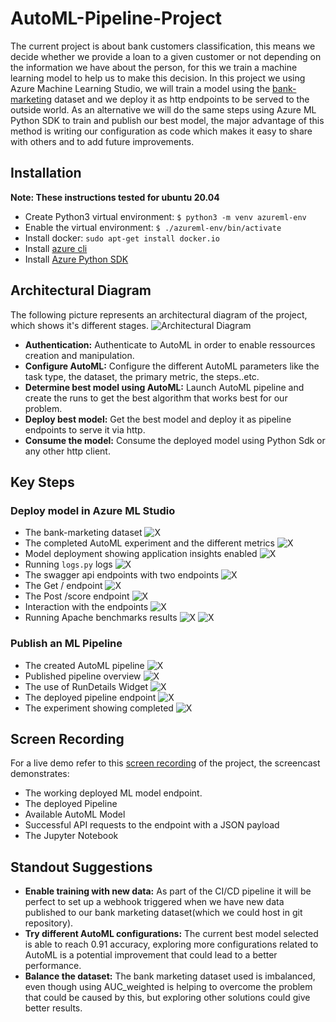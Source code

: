# AutoML-Pipeline-Project
The current project is about bank customers classification, this means we decide whether we provide a loan to a given customer or not depending on the information we have about the person, for this we train a machine learning model to help us to make this decision.
In this project we using Azure Machine Learning Studio, we will train a model using the [bank-marketing](https://automlsamplenotebookdata.blob.core.windows.net/automl-sample-notebook-data/bankmarketing_train.csv) dataset and we deploy it as http endpoints to be served to the outside world. As an alternative we will do the same steps using Azure ML Python SDK to train and publish our best model, the major advantage of this method is writing our configuration as code which makes it easy to share with others and to add future improvements.
## Installation
**Note: These instructions tested for ubuntu 20.04**
* Create Python3 virtual environment:
`$ python3 -m venv azureml-env`
* Enable the virtual environment:
`$ ./azureml-env/bin/activate`
* Install docker:
`sudo apt-get install docker.io`
* Install [azure cli](https://docs.microsoft.com/en-us/cli/azure/install-azure-cli-linux?pivots=apt)
* Install [Azure Python SDK](https://docs.microsoft.com/en-us/python/api/overview/azure/ml/install?view=azure-ml-py)
## Architectural Diagram
The following picture represents an architectural diagram of the project, which shows it's different stages.
![Architectural Diagram](./assets/arch.png)
* **Authentication:**
Authenticate to AutoML in order to enable ressources creation and manipulation.
* **Configure AutoML:**
Configure the different AutoML parameters like the task type, the dataset, the primary metric, the steps..etc.
* **Determine best model using AutoML:**
Launch AutoML pipeline and create the runs to get the best algorithm that works best for our problem.
* **Deploy best model:**
Get the best model and deploy it as pipeline endpoints to serve it via http.
* **Consume the model:**
Consume the deployed model using Python Sdk or any other http client.
## Key Steps
### Deploy model in Azure ML Studio
* The bank-marketing dataset
![X](./assets/000.png)
* The completed AutoML experiment and the different metrics
![X](./assets/001.png)
* Model deployment showing application insights enabled
![X](./assets/002.png)
* Running `logs.py` logs
![X](./assets/003.png)
* The swagger api endpoints with two endpoints
![X](./assets/004.png)
* The Get / endpoint
![X](./assets/005.png)
* The Post /score endpoint
![X](./assets/006.png)
* Interaction with the endpoints
![X](./assets/007.png)
* Running Apache benchmarks results
![X](./assets/008.png)
![X](./assets/009.png)
### Publish an ML Pipeline
* The created AutoML pipeline
![X](./assets/010.png)
* Published pipeline overview
![X](./assets/011.png)
* The use of RunDetails Widget
![X](./assets/012.png)
* The deployed pipeline endpoint
![X](./assets/013.png)
* The experiment showing completed
![X](./assets/014.png)
## Screen Recording
For a live demo refer to this [screen recording](https://youtu.be/9waMcUfV0Hs) of the project, the screencast demonstrates:
* The working deployed ML model endpoint.
* The deployed Pipeline
* Available AutoML Model
* Successful API requests to the endpoint with a JSON payload
* The Jupyter Notebook
## Standout Suggestions
* **Enable training with new data:** As part of the CI/CD pipeline it will be perfect to set up a webhook triggered when we have new data published to our bank marketing dataset(which we could host in git repository).
* **Try different AutoML configurations:** The current best model selected is able to reach 0.91 accuracy, exploring more configurations related to AutoML is a potential improvement that could lead to a better performance.
* **Balance the dataset:** The bank marketing dataset used is imbalanced, even though using AUC_weighted is helping to overcome the problem that could be caused by this, but exploring other solutions could give better results.

